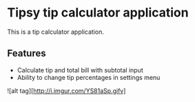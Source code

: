 # Tipsy tip calculator application

This is a tip calculator application.

## Features

* Calculate tip and total bill with subtotal input
* Ability to change tip percentages in settings menu

![alt tag][http://i.imgur.com/YS81aSp.gifv]
